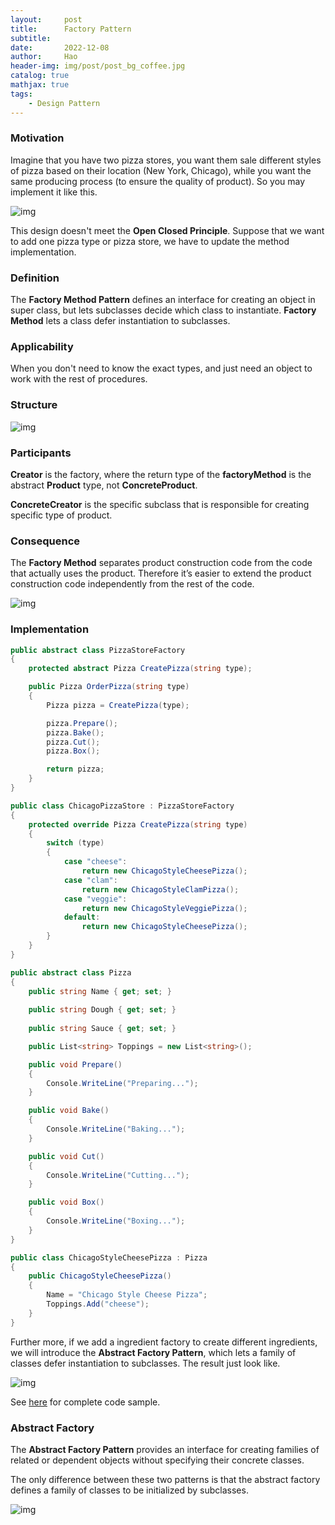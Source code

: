 ```yaml
---
layout:     post
title:      Factory Pattern
subtitle:   
date:       2022-12-08
author:     Hao
header-img: img/post/post_bg_coffee.jpg
catalog: true
mathjax: true
tags:
    - Design Pattern
---
```


### Motivation

Imagine that you have two pizza stores, you want them sale different styles of pizza based on their location (New York, Chicago), while you want the same producing process (to ensure the quality of product). So you may implement it like this.

![img](/img/DesignPattern/factory_motivation.png)

This design doesn't meet the **Open Closed Principle**. Suppose that we want to add one pizza type or pizza store, we have to update the method implementation.

### Definition

The **Factory Method Pattern** defines an interface for creating an object in super class, but lets subclasses decide which class to instantiate. **Factory Method** lets a class defer instantiation to subclasses.

### Applicability

When you don't need to know the exact types, and just need an object to work with the rest of procedures.

### Structure

![img](/img/DesignPattern/factory.png)

### Participants

**Creator** is the factory, where the return type of the **factoryMethod** is the abstract **Product** type, not **ConcreteProduct**.

**ConcreteCreator** is the specific subclass that is responsible for creating specific type of product.

### Consequence

The **Factory Method** separates product construction code from the code that actually uses the product. Therefore it’s easier to extend the product construction code independently from the rest of the code.

![img](/img/DesignPattern/factory_consequence.png)

### Implementation

```c#
public abstract class PizzaStoreFactory
{
    protected abstract Pizza CreatePizza(string type);

    public Pizza OrderPizza(string type)
    {
        Pizza pizza = CreatePizza(type);

        pizza.Prepare();
        pizza.Bake();
        pizza.Cut();
        pizza.Box();

        return pizza;
    }
}

public class ChicagoPizzaStore : PizzaStoreFactory
{
    protected override Pizza CreatePizza(string type)
    {
        switch (type)
        {
            case "cheese":
                return new ChicagoStyleCheesePizza();
            case "clam":
                return new ChicagoStyleClamPizza();
            case "veggie":
                return new ChicagoStyleVeggiePizza();
            default:
                return new ChicagoStyleCheesePizza();
        }
    }
}
```

```c#
public abstract class Pizza
{
    public string Name { get; set; }
    
    public string Dough { get; set; }
    
    public string Sauce { get; set; }

    public List<string> Toppings = new List<string>();

    public void Prepare() 
    {
        Console.WriteLine("Preparing...");
    }

    public void Bake()
    {
        Console.WriteLine("Baking...");
    }

    public void Cut()
    {
        Console.WriteLine("Cutting...");
    }

    public void Box()
    {
        Console.WriteLine("Boxing...");
    }
}

public class ChicagoStyleCheesePizza : Pizza
{
    public ChicagoStyleCheesePizza()
    {
        Name = "Chicago Style Cheese Pizza";
        Toppings.Add("cheese");
    }
}
```

Further more, if we add a ingredient factory to create different ingredients, we will introduce the **Abstract Factory Pattern**, which lets a family of classes defer instantiation to subclasses. The result just look like.

![img](/img/DesignPattern/factory_abstract_consequence.png)

See [here](https://github.com/haoozhang/Head-First-Design-Pattern/tree/main/PizzaFactory) for complete code sample.

### Abstract Factory

The **Abstract Factory Pattern** provides an interface for creating families of related or dependent objects without specifying their concrete classes.

The only difference between these two patterns is that the abstract factory defines a family of classes to be initialized by subclasses.

![img](/img/DesignPattern/factory_abstract.png)


